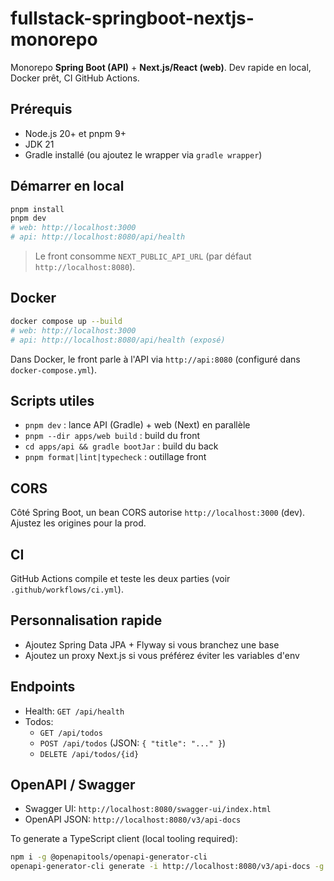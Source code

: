 # fullstack-springboot-nextjs-monorepo

Monorepo **Spring Boot (API)** + **Next.js/React (web)**. Dev rapide en local, Docker prêt, CI GitHub Actions.

## Prérequis
- Node.js 20+ et pnpm 9+
- JDK 21
- Gradle installé (ou ajoutez le wrapper via `gradle wrapper`)

## Démarrer en local
```bash
pnpm install
pnpm dev
# web: http://localhost:3000
# api: http://localhost:8080/api/health
```

> Le front consomme `NEXT_PUBLIC_API_URL` (par défaut `http://localhost:8080`).

## Docker
```bash
docker compose up --build
# web: http://localhost:3000
# api: http://localhost:8080/api/health (exposé)
```
Dans Docker, le front parle à l'API via `http://api:8080` (configuré dans `docker-compose.yml`).

## Scripts utiles
- `pnpm dev` : lance API (Gradle) + web (Next) en parallèle
- `pnpm --dir apps/web build` : build du front
- `cd apps/api && gradle bootJar` : build du back
- `pnpm format|lint|typecheck` : outillage front

## CORS
Côté Spring Boot, un bean CORS autorise `http://localhost:3000` (dev). Ajustez les origines pour la prod.

## CI
GitHub Actions compile et teste les deux parties (voir `.github/workflows/ci.yml`).

## Personnalisation rapide
- Ajoutez Spring Data JPA + Flyway si vous branchez une base
- Ajoutez un proxy Next.js si vous préférez éviter les variables d'env

## Endpoints
- Health: `GET /api/health`
- Todos:
  - `GET /api/todos`
  - `POST /api/todos` (JSON: `{ "title": "..." }`)
  - `DELETE /api/todos/{id}`

## OpenAPI / Swagger
- Swagger UI: `http://localhost:8080/swagger-ui/index.html`
- OpenAPI JSON: `http://localhost:8080/v3/api-docs`

To generate a TypeScript client (local tooling required):
```bash
npm i -g @openapitools/openapi-generator-cli
openapi-generator-cli generate -i http://localhost:8080/v3/api-docs -g typescript-fetch -o apps/web/src/api
```
